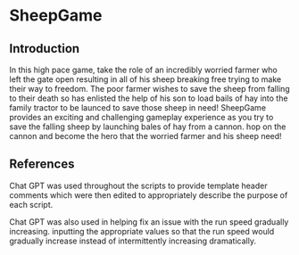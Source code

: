 # SheepGame

## Introduction

In this high pace game, take the role of an incredibly worried farmer who left the gate open resulting in all of 
his sheep breaking free trying to make their way to freedom. The poor farmer wishes to save the sheep from falling to 
their death so has enlisted the help of his son to load bails of hay into the family tractor to be launced to save those sheep in need!
SheepGame provides an exciting and challenging gameplay experience as you try to save the falling sheep by launching bales of hay from a cannon. 
hop on the cannon and become the hero that the worried farmer and his sheep need!

## References

Chat GPT was used throughout the scripts to provide template header comments which were then edited to appropriately describe the purpose of each script.

Chat GPT was also used in helping fix an issue with the run speed gradually increasing. inputting the appropriate values so that the run speed would gradually
increase instead of intermittently increasing dramatically.
